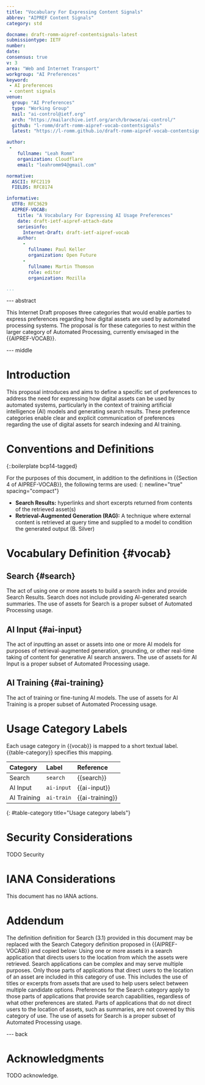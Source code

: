 ```yaml
---
title: "Vocabulary For Expressing Content Signals"
abbrev: "AIPREF Content Signals"
category: std

docname: draft-romm-aipref-contentsignals-latest
submissiontype: IETF
number:
date:
consensus: true
v: 3
area: "Web and Internet Transport"
workgroup: "AI Preferences"
keyword:
 - AI preferences
 - content signals
venue:
  group: "AI Preferences"
  type: "Working Group"
  mail: "ai-control@ietf.org"
  arch: "https://mailarchive.ietf.org/arch/browse/ai-control/"
  github: "l-romm/draft-romm-aipref-vocab-contentsignals"
  latest: "https://l-romm.github.io/draft-romm-aipref-vocab-contentsignals/draft-romm-aipref-contentsignals.html"

author:
 -
    fullname: "Leah Romm"
    organization: Cloudflare
    email: "leahromm94@gmail.com"

normative:
  ASCII: RFC2119
  FIELDS: RFC8174

informative:
  UTF8: RFC3629
  AIPREF-VOCAB:
    title: "A Vocabulary For Expressing AI Usage Preferences"
    date: draft-ietf-aipref-attach-date
    seriesinfo:
      Internet-Draft: draft-ietf-aipref-vocab
    author:
      -
        fullname: Paul Keller
        organization: Open Future
      -
        fullname: Martin Thomson
        role: editor
        organization: Mozilla

...
```


--- abstract

This Internet Draft proposes three categories that would enable parties to express preferences regarding how digital assets are used by automated processing systems. The proposal is for these categories to nest within the larger category of Automated Processing, currently envisaged in the {{AIPREF-VOCAB}}.

--- middle

# Introduction

This proposal introduces and aims to define a specific set of preferences to address the need for expressing how digital assets can be used by automated systems, particularly in the context of training artificial intelligence (AI) models and generating search results. These preference categories enable clear and explicit communication of preferences regarding the use of digital assets for search indexing and AI training.

# Conventions and Definitions

{::boilerplate bcp14-tagged}

For the purposes of this document, in addition to the definitions in {{Section 4 of AIPREF-VOCAB}}, the following terms are used:
{: newline="true" spacing="compact"}

* **Search Results:** hyperlinks and short excerpts returned from contents of the retrieved asset(s)
* **Retrieval-Augmented Generation (RAG):** A technique where external content is retrieved at query time and supplied to a model to condition the generated output (B. Silver)

# Vocabulary Definition {#vocab}

## Search {#search}

The act of using one or more assets to build a search index and provide Search Results. Search does not include providing AI-generated search summaries.
The use of assets for Search is a proper subset of Automated Processing usage.

## AI Input {#ai-input}

The act of inputting an asset or assets into one or more AI models for purposes of retrieval-augmented generation, grounding, or other real-time taking of content for generative AI search answers.
The use of assets for AI Input is a proper subset of Automated Processing usage.

## AI Training {#ai-training}

The act of training or fine-tuning AI models.
The use of assets for AI Training is a proper subset of Automated Processing usage.

# Usage Category Labels

Each usage category in {{vocab}} is mapped to a short textual label. {{table-category}} specifies this mapping.

| Category    | Label      | Reference       |
|:------------|:-----------|:----------------|
| Search      | `search`   | {{search}}      |
| AI Input    | `ai-input` | {{ai-input}}    |
| AI Training | `ai-train` | {{ai-training}} |
{: #table-category title="Usage category labels"}


# Security Considerations

TODO Security


# IANA Considerations

This document has no IANA actions.

# Addendum
The definition definition for Search (3.1) provided in this document may be replaced with the Search Category definition proposed in {{AIPREF-VOCAB}} and copied below:
Using one or more assets in a search application that directs users to the location from which the assets were retrieved.
Search applications can be complex and may serve multiple purposes. Only those parts of applications that direct users to the location of an asset are included in this category of use. This includes the use of titles or excerpts from assets that are used to help users select between multiple candidate options.
Preferences for the Search category apply to those parts of applications that provide search capabilities, regardless of what other preferences are stated.
Parts of applications that do not direct users to the location of assets, such as summaries, are not covered by this category of use.
The use of assets for Search is a proper subset of Automated Processing usage.

--- back

# Acknowledgments
TODO acknowledge.


